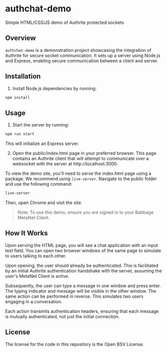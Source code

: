 # authchat-demo
Simple HTML/CSS/JS demo of Authrite protected sockets

## Overview

`authchat-demo` is a demonstration project showcasing the integration of Authrite for secure socket communication. It sets up a server using Node.js and Express, enabling secure communication between a client and server.

## Installation

1. Install Node.js dependencies by running:

```bash
npm install
```

## Usage
1. Start the server by running:
```bash
npm run start
```

This will initialize an Express server.

2. Open the public/index.html page in your preferred browser. This page contains an Authrite client that will attempt to communicate over a websocket with the server at http://localhost:3000.

To view the demo site, you'll need to serve the index.html page using a package. We recommend using `live-server`. Navigate to the public folder and use the following command:

```bash
live-server
```

Then, open Chrome and visit the site.

> Note: To use this demo, ensure you are signed in to your Babbage MetaNet Client.

## How It Works

Upon serving the HTML page, you will see a chat application with an input text field. You can open two browser windows of the same page to simulate to users talking to each other.

Upon opening, the user should already be authenticated. This is facilitated by an initial Authrite authentication handshake with the server, assuming the user's MetaNet Client is active.

Subsequently, the user can type a message in one window and press enter. The typing indicator and message will be visible in the other window. The same action can be performed in reverse. This simulates two users engaging in a conversation.

Each action transmits authentication headers, ensuring that each message is mutually authenticated, not just the initial connection.

## License

The license for the code in this repository is the Open BSV License.
